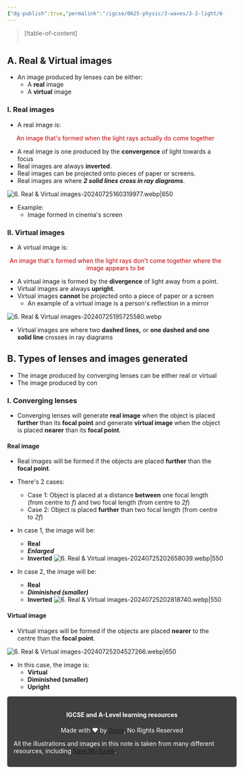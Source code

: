 ```yaml
---
{"dg-publish":true,"permalink":"/igcse/0625-physic/3-waves/3-2-light/6-real-and-virtual-images/","tags":["IGCSE","Physics"],"noteIcon":""}
---
```


> [!table-of-content]
> ```table-of-contents
> ```

## A. Real & Virtual images
- An image produced by lenses can be either:
	- A **real** image
	- A **virtual** image

### I. Real images
- A real image is:

<center style="color:#c00000">An image that's formed when the light rays actually do come together</center>

- A real image is one produced by the **convergence** of light towards a focus
- Real images are always **inverted**.
- Real images can be projected onto pieces of paper or screens.
- Real images are where ***2 solid lines cross in ray diagrams***.

![6. Real & Virtual images-20240725160319977.webp|650](/img/user/IGCSE/0625%20-%20Physic/3.%20Waves/3.2.%20Light/Resources/6.%20Real%20&%20Virtual%20images-20240725160319977.webp)

- Example:
	- Image formed in cinema's screen

### II. Virtual images
- A virtual image is:

<center style="color:#c00000">An image that's formed when the light rays don't come together where the image appears to be</center>

- A virtual image is formed by the **divergence** of light away from a point.
- Virtual images are always **upright**.
- Virtual images **cannot** be projected onto a piece of paper or a screen
	- An example of a virtual image is a person's reflection in a mirror

![6. Real & Virtual images-20240725195725580.webp](/img/user/IGCSE/0625%20-%20Physic/3.%20Waves/3.2.%20Light/Resources/6.%20Real%20&%20Virtual%20images-20240725195725580.webp)

- Virtual images are where two **dashed lines,** or **one dashed and one solid line** crosses in ray diagrams

## B. Types of lenses and images generated
- The image produced by converging lenses can be either real or virtual
- The image produced by con

### I. Converging lenses
- Converging lenses will generate **real image** when the object is placed **further** than its **focal point** and generate **virtual image** when the object is placed **nearer** than its **focal point**.

#### Real image
- Real images will be formed if the objects are placed **further** than the **focal point**.

- There's 2 cases:
	- Case 1: Object is placed at a distance **between** one focal length (from centre to *f*) and two focal length (from centre to *2f*)
	- Case 2: Object is placed **further** than two focal length (from centre to *2f*)

- In case 1, the image will be:
	- **Real**
	- ***Enlarged***
	- **Inverted**
	![6. Real & Virtual images-20240725202658039.webp|550](/img/user/IGCSE/0625%20-%20Physic/3.%20Waves/3.2.%20Light/Resources/6.%20Real%20&%20Virtual%20images-20240725202658039.webp)
- In case 2, the image will be:
	- **Real**
	- ***Diminished (smaller)***
	- **Inverted**
	![6. Real & Virtual images-20240725202818740.webp|550](/img/user/IGCSE/0625%20-%20Physic/3.%20Waves/3.2.%20Light/Resources/6.%20Real%20&%20Virtual%20images-20240725202818740.webp)

#### Virtual image
- Virtual images will be formed if the objects are placed **nearer** to the centre than the **focal point**.

![6. Real & Virtual images-20240725204527266.webp|650](/img/user/IGCSE/0625%20-%20Physic/3.%20Waves/3.2.%20Light/Resources/6.%20Real%20&%20Virtual%20images-20240725204527266.webp)

- In this case, the image is:
	- **Virtual**
	- **Diminished (smaller)**
	- **Upright**



<div class="transclusion internal-embed is-loaded"><div class="markdown-embed">





<div style="background-color: #404040; padding:15px; border-radius: 5px; color: #fff; width: 100%">
<h4 style="text-align: center">IGCSE and A-Level learning resources</h4>
<p style="text-align: center">Made with ♥ by <a href="https://www.facebook.com/luong.tuandung.3/" target="_blank">Dung</a>, No Rights Reserved</p>
<p>All the illustrations and images in this note is taken from many different resources, including <a href="https://www.savemyexams.com/" target="_blank">Save My Exam</a>.</p>
</div>


</div></div>
